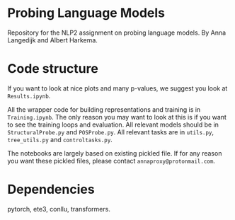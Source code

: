 # Probing Language Models

Repository for the NLP2 assignment on probing language models. By Anna Langedijk and Albert Harkema.

# Code structure

If you want to look at nice plots and many p-values, we suggest you look at `Results.ipynb`.

All the wrapper code for building representations and training is in `Training.ipynb`.
The only reason you may want to look at this is if you want to see the training loops and evaluation.
All relevant models should be in `StructuralProbe.py` and `POSProbe.py`. 
All relevant tasks are in `utils.py`, `tree_utils.py` and `controltasks.py`. 

The notebooks are largely based on existing pickled file. If for any reason you want these pickled files, please contact `annaproxy@protonmail.com`. 

# Dependencies

pytorch, ete3, conllu, transformers.

